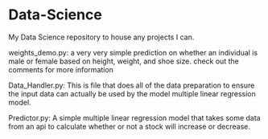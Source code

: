 # Data-Science

My Data Science repository to house any projects I can.


weights_demo.py:
  a very very simple prediction on whether an individual is male or female based on height, weight, and shoe size.
  check out the comments for more information

Data_Handler.py:
     This is file that does all of the data preparation to ensure the input data can actually be used by the model multiple linear 
     regression model.
     
 Predictor.py:
    A simple multiple linear regression model that takes some data from an api to calculate whether or not a stock will increase or
    decrease.
